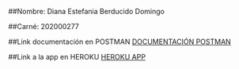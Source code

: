##Nombre:
Diana Estefania Berducido Domingo

##Carné:
202000277

##Link documentación en POSTMAN
[DOCUMENTACIÓN POSTMAN](https://documenter.getpostman.com/view/20342700/UyrAFx3f)

##Link a la app en HEROKU
[HEROKU APP](https://pr202000277.herokuapp.com/)

